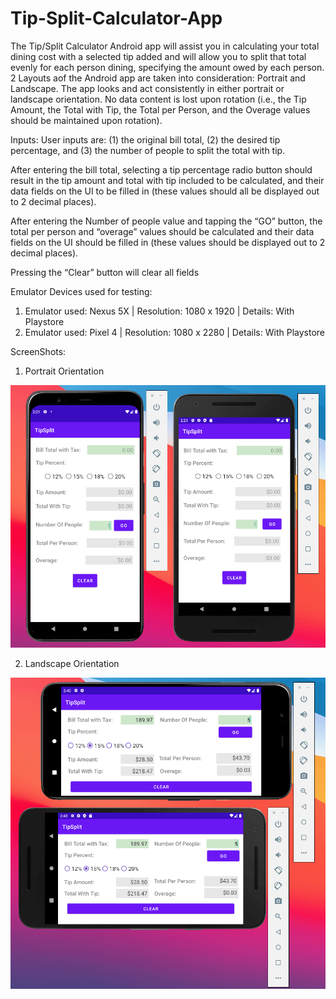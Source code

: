 # Tip-Split-Calculator-App

The Tip/Split Calculator Android app will assist you in calculating your total dining cost with a selected tip added and will 
allow you to split that total evenly for each person dining, specifying the amount owed by each person. 2 Layouts aof the Android 
app are taken into consideration: Portrait and Landscape. The app looks and act consistently in either portrait or landscape 
orientation. No data content is lost upon rotation (i.e., the Tip Amount, the Total with Tip, the Total per Person, and the
Overage values should be maintained upon rotation).

Inputs:
User inputs are: 
    (1) the original bill total, 
    (2) the desired tip percentage, and 
    (3) the number of people to split the total with tip.

After entering the bill total, selecting a tip percentage radio button should result in the tip
amount and total with tip included to be calculated, and their data fields on the UI to be filled
in (these values should all be displayed out to 2 decimal places).

After entering the Number of people value and tapping the “GO” button, the total per person
and “overage” values should be calculated and their data fields on the UI should be filled in
(these values should be displayed out to 2 decimal places).

Pressing the “Clear” button will clear all fields

Emulator Devices used for testing: 

1) Emulator used: Nexus 5X | Resolution: 1080 x 1920 | Details: With Playstore      
2) Emulator used: Pixel 4  | Resolution: 1080 x 2280 | Details: With Playstore      

ScreenShots: 

1. Portrait Orientation 

![Portrait](/app/src/main/res/potrait.png)

2. Landscape Orientation 

![Landscape](/app/src/main/res/landscape.png)
